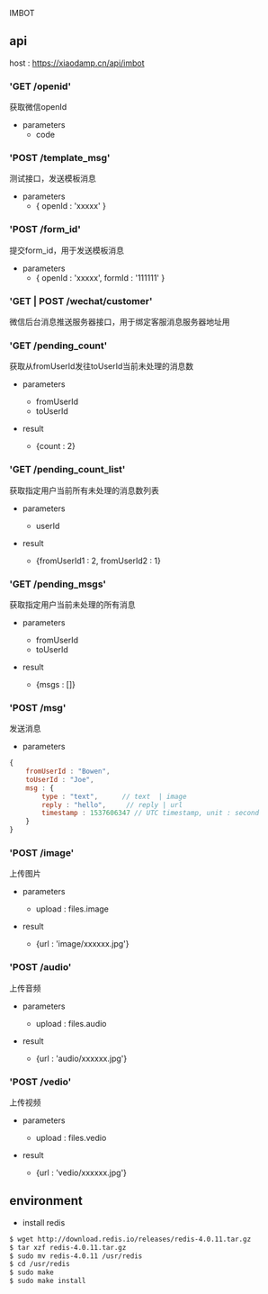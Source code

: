 IMBOT

## api

host : https://xiaodamp.cn/api/imbot

### 'GET /openid'

获取微信openId

- parameters
    - code    

### 'POST /template_msg'

测试接口，发送模板消息

- parameters
    - { openId : 'xxxxx' }

### 'POST /form_id'

提交form_id，用于发送模板消息

- parameters
    - { openId : 'xxxxx', formId : '111111' }

### 'GET | POST /wechat/customer'

微信后台消息推送服务器接口，用于绑定客服消息服务器地址用

### 'GET /pending_count'

获取从fromUserId发往toUserId当前未处理的消息数

- parameters
    - fromUserId
    - toUserId

- result
    - {count : 2} 

### 'GET /pending_count_list'

获取指定用户当前所有未处理的消息数列表

- parameters
    - userId

- result
    - {fromUserId1 : 2, fromUserId2 : 1} 

### 'GET /pending_msgs'

获取指定用户当前未处理的所有消息

- parameters
    - fromUserId
    - toUserId

- result
    - {msgs : []}

### 'POST /msg'

发送消息

- parameters

```js
{
    fromUserId : "Bowen", 
    toUserId : "Joe", 
    msg : {
        type : "text",      // text  | image
        reply : "hello",     // reply | url
        timestamp : 1537606347 // UTC timestamp, unit : second
    }
}
```

### 'POST /image'

上传图片

- parameters
    - upload : files.image

- result
    - {url : 'image/xxxxxx.jpg'}

### 'POST /audio'

上传音频

- parameters
    - upload : files.audio

- result
    - {url : 'audio/xxxxxx.jpg'}

### 'POST /vedio'

上传视频

- parameters
    - upload : files.vedio

- result
    - {url : 'vedio/xxxxxx.jpg'}

## environment

- install redis

```bash
$ wget http://download.redis.io/releases/redis-4.0.11.tar.gz
$ tar xzf redis-4.0.11.tar.gz
$ sudo mv redis-4.0.11 /usr/redis
$ cd /usr/redis
$ sudo make
$ sudo make install
```